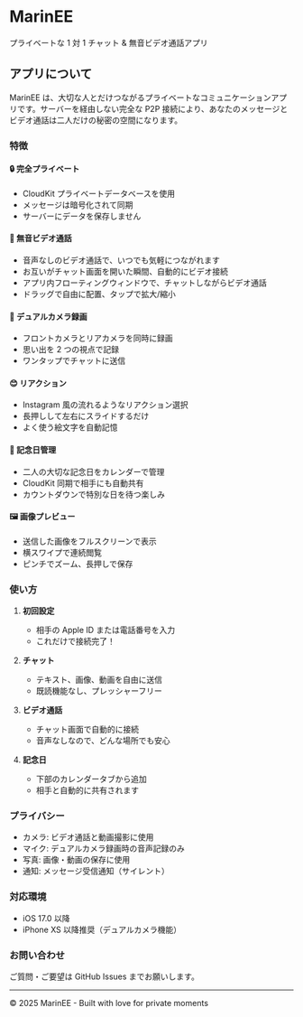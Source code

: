# MarinEE

プライベートな 1 対 1 チャット & 無音ビデオ通話アプリ

## アプリについて

MarinEE は、大切な人とだけつながるプライベートなコミュニケーションアプリです。サーバーを経由しない完全な P2P 接続により、あなたのメッセージとビデオ通話は二人だけの秘密の空間になります。

### 特徴

#### 🔒 完全プライベート

- CloudKit プライベートデータベースを使用
- メッセージは暗号化されて同期
- サーバーにデータを保存しません

#### 🎥 無音ビデオ通話

- 音声なしのビデオ通話で、いつでも気軽につながれます
- お互いがチャット画面を開いた瞬間、自動的にビデオ接続
- アプリ内フローティングウィンドウで、チャットしながらビデオ通話
- ドラッグで自由に配置、タップで拡大/縮小

#### 📸 デュアルカメラ録画

- フロントカメラとリアカメラを同時に録画
- 思い出を 2 つの視点で記録
- ワンタップでチャットに送信

#### 😊 リアクション

- Instagram 風の流れるようなリアクション選択
- 長押しして左右にスライドするだけ
- よく使う絵文字を自動記憶

#### 📅 記念日管理

- 二人の大切な記念日をカレンダーで管理
- CloudKit 同期で相手にも自動共有
- カウントダウンで特別な日を待つ楽しみ

#### 🖼️ 画像プレビュー

- 送信した画像をフルスクリーンで表示
- 横スワイプで連続閲覧
- ピンチでズーム、長押しで保存

### 使い方

1. **初回設定**

   - 相手の Apple ID または電話番号を入力
   - これだけで接続完了！

2. **チャット**

   - テキスト、画像、動画を自由に送信
   - 既読機能なし、プレッシャーフリー

3. **ビデオ通話**

   - チャット画面で自動的に接続
   - 音声なしなので、どんな場所でも安心

4. **記念日**
   - 下部のカレンダータブから追加
   - 相手と自動的に共有されます

### プライバシー

- カメラ: ビデオ通話と動画撮影に使用
- マイク: デュアルカメラ録画時の音声記録のみ
- 写真: 画像・動画の保存に使用
- 通知: メッセージ受信通知（サイレント）

### 対応環境

- iOS 17.0 以降
- iPhone XS 以降推奨（デュアルカメラ機能）

### お問い合わせ

ご質問・ご要望は GitHub Issues までお願いします。

---

© 2025 MarinEE - Built with love for private moments
